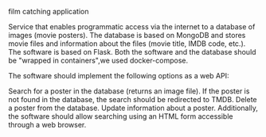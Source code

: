 film catching application

Service that enables programmatic access via the internet to a database of images (movie posters). The database is based on MongoDB and stores movie files and information about the files (movie title, IMDB code, etc.). The software is based on Flask. Both the software and the database should be "wrapped in containers",we used docker-compose.

The software should implement the following options as a web API:

Search for a poster in the database (returns an image file). If the poster is not found in the database, the search should be redirected to TMDB.
Delete a poster from the database.
Update information about a poster.
Additionally, the software should allow searching using an HTML form accessible through a web browser.
